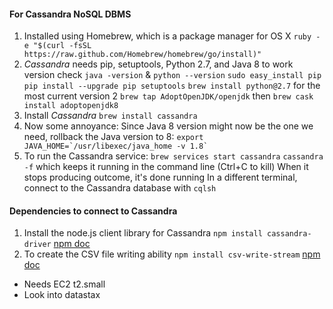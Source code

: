 #### For Cassandra NoSQL DBMS
  1. Installed using Homebrew, which is a package manager for OS X
    `ruby -e "$(curl -fsSL https://raw.github.com/Homebrew/homebrew/go/install)"`
  2. *Cassandra* needs pip, setuptools, Python 2.7, and Java 8 to work
      version check `java -version` & `python --version`
      `sudo easy_install pip`
      `pip install --upgrade pip setuptools`
      `brew install python@2.7` for the most current version 2
      `brew tap AdoptOpenJDK/openjdk` then `brew cask install adoptopenjdk8`
  3. Install *Cassandra* `brew install cassandra`
  4. Now some annoyance:
    Since Java 8 version might now be the one we need, rollback the Java version to 8:
    ``export JAVA_HOME=`/usr/libexec/java_home -v 1.8` ``
  5. To run the Cassandra service:
    `brew services start cassandra`
    `cassandra -f` which keeps it running in the command line (Ctrl+C to kill) When it stops producing outcome, it's done running
    In a different terminal, connect to the Cassandra database with `cqlsh`

#### Dependencies to connect to Cassandra
  1. Install the node.js client library for Cassandra `npm install cassandra-driver` [npm doc](https://www.npmjs.com/package/cassandra-driver)
  2. To create the CSV file writing ability `npm install csv-write-stream` [npm doc](https://www.npmjs.com/package/csv-write-stream)

  * Needs EC2 t2.small
  * Look into datastax